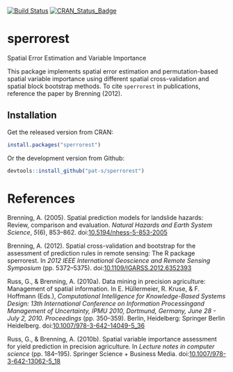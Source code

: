<!-- README.md is generated from README.Rmd. Please edit that file -->
[![Build Status](https://travis-ci.org/pat-s/sperrorest.svg?branch=master)](https://travis-ci.org/pat-s/sperrorest) [![CRAN\_Status\_Badge](http://www.r-pkg.org/badges/version/sperrorest)](http://cran.r-project.org/package=sperrorest)

sperrorest
==========

Spatial Error Estimation and Variable Importance

This package implements spatial error estimation and permutation-based spatial variable importance using different spatial cross-validation and spatial block bootstrap methods. To cite `sperrorest` in publications, reference the paper by Brenning (2012).

Installation
------------

Get the released version from CRAN:

``` r
install.packages("sperrorest")
```

Or the development version from Github:

``` r
devtools::install_github("pat-s/sperrorest")
```

References
==========

Brenning, A. (2005). Spatial prediction models for landslide hazards: Review, comparison and evaluation. *Natural Hazards and Earth System Science*, *5*(6), 853–862. doi:[10.5194/nhess-5-853-2005](https://doi.org/10.5194/nhess-5-853-2005)

Brenning, A. (2012). Spatial cross-validation and bootstrap for the assessment of prediction rules in remote sensing: The R package sperrorest. In *2012 IEEE International Geoscience and Remote Sensing Symposium* (pp. 5372–5375). doi:[10.1109/IGARSS.2012.6352393](https://doi.org/10.1109/IGARSS.2012.6352393)

Russ, G., & Brenning, A. (2010a). Data mining in precision agriculture: Management of spatial information. In E. Hüllermeier, R. Kruse, & F. Hoffmann (Eds.), *Computational Intelligence for Knowledge-Based Systems Design: 13th International Conference on Information Processingand Management of Uncertainty, IPMU 2010, Dortmund, Germany, June 28 - July 2, 2010. Proceedings* (pp. 350–359). Berlin, Heidelberg: Springer Berlin Heidelberg. doi:[10.1007/978-3-642-14049-5\_36](https://doi.org/10.1007/978-3-642-14049-5_36)

Russ, G., & Brenning, A. (2010b). Spatial variable importance assessment for yield prediction in precision agriculture. In *Lecture notes in computer science* (pp. 184–195). Springer Science + Business Media. doi:[10.1007/978-3-642-13062-5\_18](https://doi.org/10.1007/978-3-642-13062-5_18)
